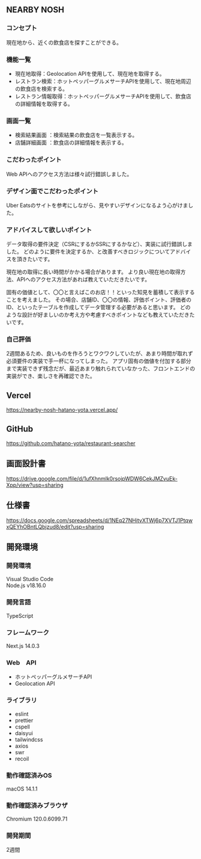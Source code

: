 ## NEARBY NOSH

### コンセプト
現在地から、近くの飲食店を探すことができる。

### 機能一覧
- 現在地取得：Geolocation APIを使用して、現在地を取得する。
- レストラン検索：ホットペッパーグルメサーチAPIを使用して、現在地周辺の飲食店を検索する。
- レストラン情報取得：ホットペッパーグルメサーチAPIを使用して、飲食店の詳細情報を取得する。

### 画面一覧
- 検索結果画面 ：検索結果の飲食店を一覧表示する。
- 店舗詳細画面 ：飲食店の詳細情報を表示する。

### こだわったポイント
Web APIへのアクセス方法は様々試行錯誤しました。

### デザイン面でこだわったポイント
Uber Eatsのサイトを参考にしながら、見やすいデザインになるよう心がけました。

### アドバイスして欲しいポイント
データ取得の要件決定（CSRにするかSSRにするかなど）、実装に試行錯誤しました。
どのように要件を決定するか、と改善すべきロジックについてアドバイスを頂きたいです。

現在地の取得に長い時間がかかる場合があります。
より良い現在地の取得方法、APIへのアクセス方法があれば教えていただきたいです。

固有の価値として、〇〇と言えばこのお店！！といった知見を蓄積して表示することを考えました。
その場合、店舗ID、〇〇の情報、評価ポイント、評価者のID、といったテーブルを作成してデータ管理する必要があると思います。
どのような設計が好ましいのか考え方や考慮すべきポイントなども教えていただきたいです。

### 自己評価
2週間あるため、良いものを作ろうとワクワクしていたが、あまり時間が取れず必須要件の実装で手一杯になってしまった。
アプリ固有の価値を付加する部分まで実装できず残念だが、最近あまり触れられていなかった、フロントエンドの実装ができ、楽しさを再確認できた。

## Vercel
https://nearby-nosh-hatano-yota.vercel.app/

## GitHub
https://github.com/hatano-yota/restaurant-searcher

## 画面設計書
https://drive.google.com/file/d/1ufXhnmlk0rsojpWDW6CekJMZvuEk-Xpp/view?usp=sharing

## 仕様書
https://docs.google.com/spreadsheets/d/1NEq27NHitvXTWj6p7XVTJ1PtqwxQEYhOBntLQbjzud8/edit?usp=sharing

## 開発環境
### 開発環境
Visual Studio Code <br />
Node.js v18.16.0                                                                                      

### 開発言語
TypeScript

### フレームワーク
Next.js 14.0.3

### Web　API
- ホットペッパーグルメサーチAPI
- Geolocation API

### ライブラリ
- eslint
- prettier
- cspell
- daisyui
- tailwindcss
- axios
- swr
- recoil

### 動作確認済みOS
macOS 14.1.1

### 動作確認済みブラウザ
Chromium 120.0.6099.71

### 開発期間
2週間

